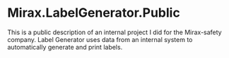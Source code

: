 # Mirax.LabelGenerator.Public
This is a public description of an internal project I did for the Mirax-safety company. Label Generator uses data from an internal system to automatically generate and print labels.
